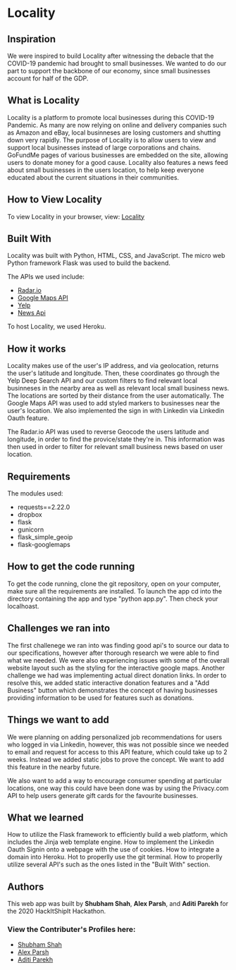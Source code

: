 # Locality

## Inspiration

We were inspired to build Locality after witnessing the debacle that the COVID-19 pandemic had brought to small businesses. We wanted to do our part to support the backbone of our economy, since small businesses account for half of the GDP.

## What is Locality  

Locality is a platform to promote local businesses during this COVID-19 Pandemic. As many are now relying on online and delivery companies such as Amazon and eBay, local businneses are losing customers and shutting down very rapidly. The purpose of Locality is to allow users to view and support local businesses instead of large corporations and chains. GoFundMe pages of various businesses are embedded on the site, allowing users to donate money for a good cause. Locality also features a news feed about small businesses in the users location, to help keep everyone educated about the current situations in their communities.

## How to View Locality 

To view Locality in your browser, view: [Locality](http://locality.space/)

## Built With

Locality was built with Python, HTML, CSS, and JavaScript. The micro web Python framework Flask was used to build the backend.

The APIs we used include:
- [Radar.io](https://radar.io/product/api)
- [Google Maps API](https://developers.google.com/maps/documentation/javascript/overview)
- [Yelp](https://www.yelp.com/developers)
- [News Api](https://newsapi.org/)

To host Locality, we used Heroku. 

## How it works

Locality makes use of the user's IP address, and via geolocation, returns the user's latitude and longitude. Then, these coordinates go through the Yelp Deep Search API and our custom filters to find relevant local businneses in the nearby area as well as relevant local small business news. The locations are sorted by their distance from the user automatically. The Google Maps API was used to add styled markers to businesses near the user's location. We also implemented the sign in with Linkedin via Linkedin Oauth feature.

The Radar.io API was used to reverse Geocode the users latitude and longitude, in order to find the provice/state they're in. This information was then used in order to filter for relevant small business news based on user location. 

## Requirements

The modules used: 

- requests==2.22.0
- dropbox
- flask
- gunicorn
- flask_simple_geoip
- flask-googlemaps

## How to get the code running

To get the code running, clone the git repository, open on your computer, make sure all the requirements are installed.
To launch the app cd into the directory containing the app and type "python app.py". Then check your localhoast. 

## Challenges we ran into

The first challenege we ran into was finding good api's to source our data to our specifications, however after thorough research we were able to find what we needed. 
We were also experiencing issues with some of the overall website layout such as the styling for the interactive google maps.
Another challenge we had was implementing actual direct donation links. In order to resolve this, we added static interactive donation features and a "Add Business" button which demonstrates the concept of having businesses providing information to be used for features such as donations.

## Things we want to add

We were planning on adding personalized job recommendations for users who logged in via Linkedin, however, this was not possible since we needed to email and request for access to this API feature, which could take up to 2 weeks. Instead we added static jobs to prove the concept. We want to add this feature in the nearby future.

We also want to add a way to encourage consumer spending at particular locations, one way this could have been done was by using the Privacy.com API to help users generate gift cards for the favourite businesses.

## What we learned

How to utilize the Flask framework to efficiently build a web platform, which includes the Jinja web template engine.
How to implement the Linkedin Oauth Signin onto a webpage with the use of cookies.
How to integrate a domain into Heroku.
Hot to properlly use the git terminal.
How to properlly utilize several API's such as the ones listed in the "Built With" section.

## Authors 

This web app was built by **Shubham Shah**, **Alex Parsh**, and **Aditi Parekh** for the 2020 HackItShipIt Hackathon.

### View the Contributer's Profiles here: 

   - [Shubham Shah](https://github.com/SpikePlayz)
   - [Alex Parsh](https://github.com/AlexParshh)
   - [Aditi Parekh](https://github.com/aditip897)
